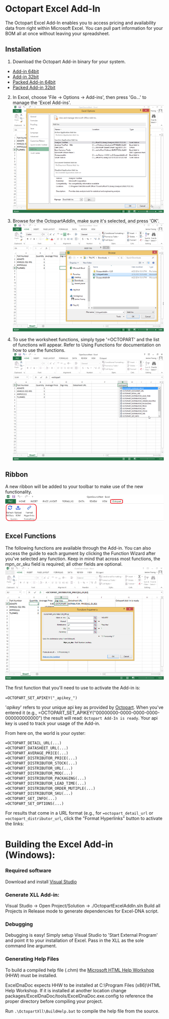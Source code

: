 # Octopart Excel Add-In

The Octopart Excel Add-In enables you to access pricing and availability data from right within Microsoft Excel. You can pull part information for your BOM all at once without leaving your spreadsheet.

## Installation
1. Download the Octopart Add-in binary for your system.
* [Add-in 64bit](OctopartXll/bin/Release/OctopartXll-AddIn64.xll)
* [Add-in 32bit](OctopartXll/bin/Release/OctopartXll-AddIn.xll)
* [Packed Add-in 64bit](OctopartXll/bin/Release/OctopartXll-AddIn64-packed.xll)
* [Packed Add-in 32bit](OctopartXll/bin/Release/OctopartXll-AddIn-packed.xll)

2. In Excel, choose 'File -> Options -> Add-ins', then press 'Go...' to manage the 'Excel Add-ins'.
![](docs/add-ins.png?raw=true)

3. Browse for the OctopartAddIn, make sure it's selected, and press 'OK'.
![](docs/install.png?raw=true)

4. To use the worksheet functions, simply type '=OCTOPART' and the list of functions will appear. Refer to Using Functions for documentation on how to use the functions.
![](docs/example.png?raw=true)


## Ribbon
A new ribbon will be added to your toolbar to make use of the new functionality. 
![](docs/ribbon.png?raw=true)


## Excel Functions
The following functions are available through the Add-in. You can also access the guide to each argument by clicking the Function Wizard after you've selected any function. Keep in mind that across most functions, the mpn_or_sku field is required; all other fields are optional.
![](docs/using.png?raw=true)

The first function that you'll need to use to activate the Add-in is:

`=OCTOPART_SET_APIKEY("_apikey_")`

'_apikey_' refers to your unique api key as provided by [Octopart](https://octopart.com/my/api). When you've entered it (e.g., =OCTOPART_SET_APIKEY("00000000-0000-0000-0000-000000000000") the result will read: `Octopart Add-In is ready`. Your api key is used to track your usage of the Add-in.

From here on, the world is your oyster:

```
=OCTOPART_DETAIL_URL(...)
=OCTOPART_DATASHEET_URL(...)
=OCTOPART_AVERAGE_PRICE(...)
=OCTOPART_DISTRIBUTOR_PRICE(...)
=OCTOPART_DISTRIBUTOR_STOCK(...)
=OCTOPART_DISTRIBUTOR_URL(...)
=OCTOPART_DISTRIBUTOR_MOQ(...)
=OCTOPART_DISTRIBUTOR_PACKAGING(...)
=OCTOPART_DISTRIBUTOR_LEAD_TIME(...)
=OCTOPART_DISTRIBUTOR_ORDER_MUTIPLE(...)
=OCTOPART_DISTRIBUTOR_SKU(...)
=OCTOPART_GET_INFO(...)
=OCTOPART_SET_OPTIONS(...)
```

For results that come in a URL format (e.g., for `=octopart_detail_url` or `=octopart_distributor_url`, click the "Format Hyperlinks" button to activate the links:


# Building the Excel Add-in (Windows):

### Required software
  Download and install [Visual Studio](https://www.visualstudio.com/downloads/)

### Generate XLL Add-in:
  Visual Studio -> Open Project/Solution -> ./OctopartExcelAddIn.sln
    Build all Projects in Release mode to generate dependencies for Excel-DNA script.

### Debugging
  Debugging is easy! Simply setup Visual Studio to 'Start External Program' and point it to your installation of Excel. Pass in the XLL as the sole command line argument.

### Generating Help Files
  To build a compiled help file (.chm) the [Microsoft HTML Help Workshop](http://msdn.microsoft.com/en-us/library/windows/desktop/ms669985(v=vs.85).aspx) (HHW) must be installed.
  
  ExcelDnaDoc expects HHW to be installed at C:\Program Files (x86)\HTML Help Workshop\. If it is installed at another location change packages/ExcelDnaDoc/tools/ExcelDnaDoc.exe.config to reference the proper directory before compiling your project.

  Run `.\OctopartXll\BuildHelp.bat` to compile the help file from the source.